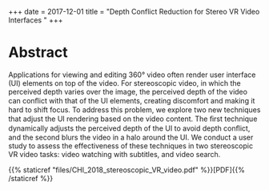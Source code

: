 +++
date = 2017-12-01
title = "Depth Conflict Reduction for Stereo VR Video Interfaces "
+++

# Abstract
Applications for viewing and editing 360° video often render user interface (UI) elements on top of the video. For stereoscopic video, in which the perceived depth varies over the image, the perceived depth of the video can conﬂict with that of the UI elements, creating discomfort and making it hard to shift focus. To address this problem, we explore two new techniques that adjust the UI rendering based on the video content. The ﬁrst technique dynamically adjusts the perceived depth of the UI to avoid depth conﬂict, and the second blurs the video in a halo around the UI. We conduct a user study to assess the effectiveness of these techniques in two stereoscopic VR video tasks: video watching with subtitles, and video search.

{{% staticref "files/CHI_2018_stereoscopic_VR_video.pdf" %}}[PDF]{{% /staticref %}}

